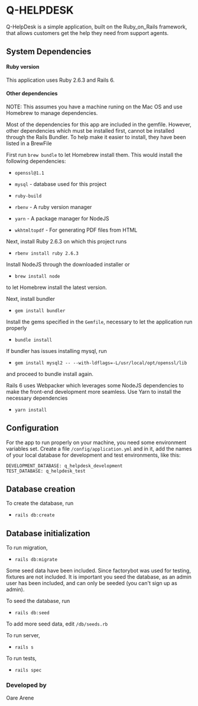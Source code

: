 # Q-HELPDESK

Q-HelpDesk is a simple application, built on the Ruby_on_Rails framework, that allows customers get the help they need from support agents.

## System Dependencies
#### Ruby version
This application uses Ruby 2.6.3 and Rails 6.

  

#### Other dependencies

NOTE:  This assumes you have a machine runing on the Mac OS and use Homebrew to manage dependencies.

Most of the dependencies for this app are included in the gemfile. However, other dependencies which must be installed first, cannot be installed through the Rails Bundler. To help make it easier to install, they have been listed in a BrewFile

First run `brew bundle` to let Homebrew install them. This would install the following dependencies:

-  `openssl@1.1`

-  `mysql` - database used for this project

-  `ruby-build`

-  `rbenv` - A ruby version manager

-  `yarn` - A package manager for NodeJS

-  `wkhtmltopdf` - For generating PDF files from HTML


Next, install Ruby 2.6.3 on which this project runs

-  `rbenv install ruby 2.6.3`

  
Install NodeJS through the downloaded installer or

- `brew install node`

to let Homebrew install the latest version.

  

Next, install bundler

- `gem install bundler`

  
Install the gems specified in the `Gemfile`, necessary to let the application run properly

- `bundle install`

  
If bundler has issues installing mysql, run

- `gem install mysql2 -- --with-ldflags=-L/usr/local/opt/openssl/lib`

and proceed to bundle install again.

  
Rails 6 uses Webpacker which leverages some NodeJS dependencies to make the front-end development more seamless. Use Yarn to install the necessary dependencies

- `yarn install`

  

## Configuration

For the app to run properly on your machine, you need some environment variables set. Create a file `/config/application.yml` and in it, add the names of your local database for development and test environments, like this:

 
```
DEVELOPMENT_DATABASE: q_helpdesk_development
TEST_DATABASE: q_helpdesk_test
```


## Database creation

To create the database, run

-  `rails db:create`

 
## Database initialization

To run migration, 

-  `rails db:migrate`

Some seed data have been included. Since factorybot was used for testing, fixtures are not included. It is important you seed the database, as an admin user has been included, and can only be seeded (you can't sign up as admin).

To seed the database, run

-  `rails db:seed`

To add more seed data, edit `/db/seeds.rb`

To run server,

-  `rails s`


To run tests,

-  `rails spec`


### Developed by
Oare Arene

